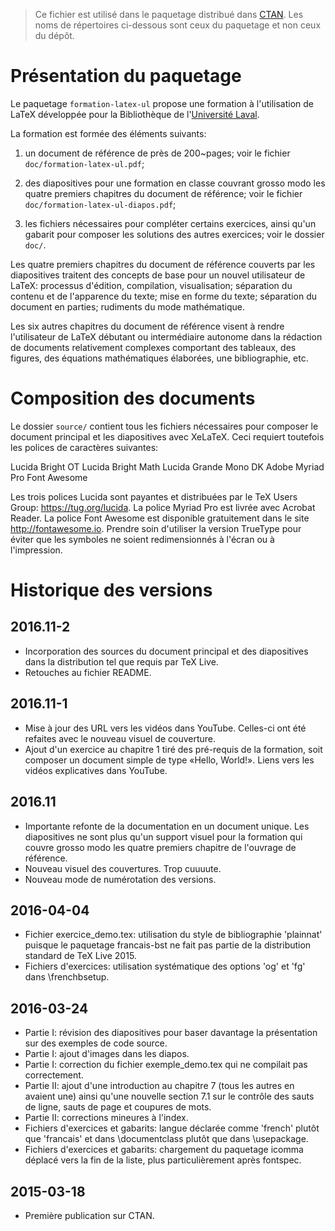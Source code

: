 > Ce fichier est utilisé dans le paquetage distribué dans
> [CTAN](https://www.ctan.org/pkg/formation-latex-ul). Les noms de
> répertoires ci-dessous sont ceux du paquetage et non ceux du dépôt.

# Présentation du paquetage

Le paquetage `formation-latex-ul` propose une formation à
l'utilisation de LaTeX développée pour la Bibliothèque de
l'[Université Laval](https://www.ulaval.ca).

La formation est formée des éléments suivants:

1. un document de référence de près de 200~pages; voir le fichier
   `doc/formation-latex-ul.pdf`;
   
2. des diapositives pour une formation en classe couvrant grosso modo
   les quatre premiers chapitres du document de référence; voir le
   fichier `doc/formation-latex-ul-diapos.pdf`;
   
3. les fichiers nécessaires pour compléter certains exercices, ainsi
   qu'un gabarit pour composer les solutions des autres exercices; voir
   le dossier `doc/`.

Les quatre premiers chapitres du document de référence couverts par
les diapositives traitent des concepts de base pour un nouvel
utilisateur de LaTeX: processus d'édition, compilation, visualisation;
séparation du contenu et de l'apparence du texte; mise en forme du
texte; séparation du document en parties; rudiments du mode
mathématique.

Les six autres chapitres du document de référence visent à rendre
l'utilisateur de LaTeX débutant ou intermédiaire autonome dans la
rédaction de documents relativement complexes comportant des tableaux,
des figures, des équations mathématiques élaborées, une bibliographie,
etc.

# Composition des documents

Le dossier `source/` contient tous les fichiers nécessaires pour
composer le document principal et les diapositives avec XeLaTeX. Ceci
requiert toutefois les polices de caractères suivantes:

  Lucida Bright OT
  Lucida Bright Math
  Lucida Grande Mono DK
  Adobe Myriad Pro
  Font Awesome

Les trois polices Lucida sont payantes et distribuées par le TeX Users
Group: https://tug.org/lucida. La police Myriad Pro est livrée avec
Acrobat Reader. La police Font Awesome est disponible gratuitement
dans le site http://fontawesome.io. Prendre soin d'utiliser la version
TrueType pour éviter que les symboles ne soient redimensionnés à
l'écran ou à l'impression.

# Historique des versions

## 2016.11-2

- Incorporation des sources du document principal et des diapositives
  dans la distribution tel que requis par TeX Live.
- Retouches au fichier README.

## 2016.11-1

- Mise à jour des URL vers les vidéos dans YouTube. Celles-ci ont été
  refaites avec le nouveau visuel de couverture.
- Ajout d'un exercice au chapitre 1 tiré des pré-requis de la
  formation, soit composer un document simple de type «Hello, World!».
  Liens vers les vidéos explicatives dans YouTube.

## 2016.11

- Importante refonte de la documentation en un document unique. Les
  diapositives ne sont plus qu'un support visuel pour la formation qui
  couvre grosso modo les quatre premiers chapitre de l'ouvrage de
  référence.
- Nouveau visuel des couvertures. Trop cuuuute.
- Nouveau mode de numérotation des versions.

## 2016-04-04

- Fichier exercice_demo.tex: utilisation du style de bibliographie
  'plainnat' puisque le paquetage francais-bst ne fait pas partie de la
  distribution standard de TeX Live 2015.
- Fichiers d'exercices: utilisation systématique des options 'og' et
  'fg' dans \frenchbsetup.

## 2016-03-24

- Partie I: révision des diapositives pour baser davantage la
  présentation sur des exemples de code source.
- Partie I: ajout d'images dans les diapos.
- Partie I: correction du fichier exemple_demo.tex qui ne compilait
  pas correctement.
- Partie II: ajout d'une introduction au chapitre 7 (tous les autres
  en avaient une) ainsi qu'une nouvelle section 7.1 sur le contrôle
  des sauts de ligne, sauts de page et coupures de mots.
- Partie II: corrections mineures à l'index.
- Fichiers d'exercices et gabarits: langue déclarée comme 'french'
  plutôt que 'francais' et dans \documentclass plutôt que dans
  \usepackage.
- Fichiers d'exercices et gabarits: chargement du paquetage icomma
  déplacé vers la fin de la liste, plus particulièrement après
  fontspec.

## 2015-03-18

- Première publication sur CTAN.

